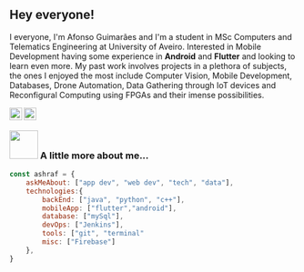 ## Hey everyone!

I everyone, I'm Afonso Guimarães and I'm a student in MSc Computers and Telematics Engineering at University of Aveiro. Interested in Mobile Development having some experience in **Android** and **Flutter** and looking to learn even more. 
My past work involves projects in a plethora of subjects, the ones I enjoyed the most include Computer Vision, Mobile Development, Databases, Drone Automation, Data Gathering through IoT devices and Reconfigural Computing using FPGAs and their imense possibilities. 

<a href="https://www.linkedin.com/in/afonso-guima/">
  <img align="left" alt="Afonso's Linkdein" width="22px" src="https://cdn.jsdelivr.net/npm/simple-icons@v3/icons/linkedin.svg" />
</a>
<a href="https://github.com/MathSqrt2">
  <img align="left" alt="Afonso's Github" width="22px" src="https://cdn.jsdelivr.net/npm/simple-icons@v3/icons/github.svg" />
</a>
<br />

### <img src="https://media.giphy.com/media/VgCDAzcKvsR6OM0uWg/giphy.gif" width="50"> A little more about me...  

```javascript
const ashraf = {
    askMeAbout: ["app dev", "web dev", "tech", "data"],
    technologies:{
        backEnd: ["java", "python", "c++"],
        mobileApp: ["flutter","android"],
        database: ["mySql"],
        devOps: ["Jenkins"],
        tools: ["git", "terminal"
        misc: ["Firebase"]
    },
}
```

